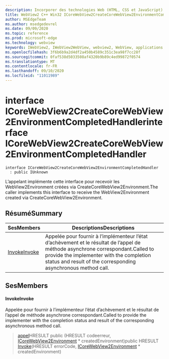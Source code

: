 ```yaml
---
description: Incorporer des technologies Web (HTML, CSS et JavaScript) dans vos applications natives avec le contrôle Microsoft Edge WebView2
title: WebView2 C++ Win32 ICoreWebView2CreateCoreWebView2EnvironmentCompletedHandler
author: MSEdgeTeam
ms.author: msedgedevrel
ms.date: 09/09/2020
ms.topic: reference
ms.prod: microsoft-edge
ms.technology: webview
keywords: IWebView2, IWebView2WebView, webview2, WebView, applications Win32, Win32, Edge, ICoreWebView2, ICoreWebView2Controller, contrôle de navigateur, html Edge, ICoreWebView2CreateCoreWebView2EnvironmentCompletedHandler
ms.openlocfilehash: 3f6b6b9a2d4df2a450b4589c351c3ea98f7cc28f
ms.sourcegitcommit: 0faf538d5033508af4320b9b89c4ed99872f0574
ms.translationtype: MT
ms.contentlocale: fr-FR
ms.lasthandoff: 09/10/2020
ms.locfileid: "11011989"
---
```

# <span data-ttu-id="6886f-104">interface ICoreWebView2CreateCoreWebView2EnvironmentCompletedHandler</span><span class="sxs-lookup"><span data-stu-id="6886f-104">interface ICoreWebView2CreateCoreWebView2EnvironmentCompletedHandler</span></span> 

```
interface ICoreWebView2CreateCoreWebView2EnvironmentCompletedHandler
  : public IUnknown
```

<span data-ttu-id="6886f-105">L’appelant implémente cette interface pour recevoir les WebView2Environment créées via CreateCoreWebView2Environment.</span><span class="sxs-lookup"><span data-stu-id="6886f-105">The caller implements this interface to receive the WebView2Environment created via CreateCoreWebView2Environment.</span></span>

## <span data-ttu-id="6886f-106">Résumé</span><span class="sxs-lookup"><span data-stu-id="6886f-106">Summary</span></span>

 <span data-ttu-id="6886f-107">Ses</span><span class="sxs-lookup"><span data-stu-id="6886f-107">Members</span></span>                        | <span data-ttu-id="6886f-108">Descriptions</span><span class="sxs-lookup"><span data-stu-id="6886f-108">Descriptions</span></span>
--------------------------------|---------------------------------------------
[<span data-ttu-id="6886f-109">Invoke</span><span class="sxs-lookup"><span data-stu-id="6886f-109">Invoke</span></span>](#invoke) | <span data-ttu-id="6886f-110">Appelée pour fournir à l’implémenteur l’état d’achèvement et le résultat de l’appel de méthode asynchrone correspondant.</span><span class="sxs-lookup"><span data-stu-id="6886f-110">Called to provide the implementer with the completion status and result of the corresponding asynchronous method call.</span></span>

## <span data-ttu-id="6886f-111">Ses</span><span class="sxs-lookup"><span data-stu-id="6886f-111">Members</span></span>

#### <span data-ttu-id="6886f-112">Invoke</span><span class="sxs-lookup"><span data-stu-id="6886f-112">Invoke</span></span> 

<span data-ttu-id="6886f-113">Appelée pour fournir à l’implémenteur l’état d’achèvement et le résultat de l’appel de méthode asynchrone correspondant.</span><span class="sxs-lookup"><span data-stu-id="6886f-113">Called to provide the implementer with the completion status and result of the corresponding asynchronous method call.</span></span>

> <span data-ttu-id="6886f-114">[appel](#invoke)HRESULT public (HRESULT codeerreur, [ICoreWebView2Environment](icorewebview2environment.md) \* createdEnvironment)</span><span class="sxs-lookup"><span data-stu-id="6886f-114">public HRESULT [Invoke](#invoke)(HRESULT errorCode, [ICoreWebView2Environment](icorewebview2environment.md) \* createdEnvironment)</span></span>

